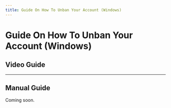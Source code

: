 ```yaml
---
title: Guide On How To Unban Your Account (Windows)
---
```


# Guide On How To Unban Your Account (Windows)

## Video Guide

<xgplayer url="https://dl.mcdoc.site/guides/unban/video.webm" />

---

## Manual Guide

Coming soon.